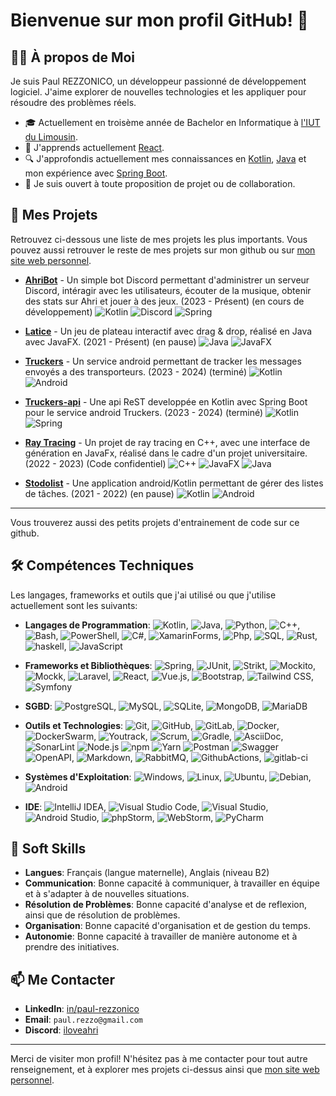 # Bienvenue sur mon profil GitHub! 👋

## 🙋‍♂️ À propos de Moi
Je suis Paul REZZONICO, un développeur passionné de développement logiciel. J'aime explorer de nouvelles technologies et les appliquer pour résoudre des problèmes réels.

- 🎓 Actuellement en troisème année de Bachelor en Informatique à [l'IUT du Limousin](https://www.iut.unilim.fr/).
- 🌱 J'apprends actuellement [React](https://reactjs.org/).
- 🔍 J'approfondis actuellement mes connaissances en [Kotlin](https://kotlinlang.org/), [Java](https://java.com) et mon expérience avec [Spring Boot](https://spring.io/projects/spring-boot).
- 👯 Je suis ouvert à toute proposition de projet ou de collaboration.

## 🚀 Mes Projets
Retrouvez ci-dessous une liste de mes projets les plus importants. Vous pouvez aussi retrouver le reste de mes projets sur mon github ou sur [mon site web personnel](https://paulrezzonico.com/).

- **[AhriBot](https://github.com/paul-rezzonico/AhriBot)** - Un simple bot Discord permettant d'administrer un serveur Discord, intéragir avec les utilisateurs, écouter de la musique, obtenir des stats sur Ahri et jouer à des jeux. (2023 - Présent) (en cours de développement) ![Kotlin](https://img.shields.io/badge/Kotlin-7F52FF?style=flat&logo=kotlin&logoColor=white) ![Discord](https://img.shields.io/badge/Discord-7289DA?style=flat&logo=discord&logoColor=white)
![Spring](https://img.shields.io/badge/Spring-6DB33F?style=flat&logo=spring&logoColor=white)

- **[Latice](https://github.com/paul-rezzonico/latice)** - Un jeu de plateau interactif avec drag & drop, réalisé en Java avec JavaFX. (2021 - Présent) (en pause)
![Java](https://img.shields.io/badge/Java-007396?style=flat&logo=java&logoColor=white)
![JavaFX](https://img.shields.io/badge/JavaFX-007396?style=flat&logo=java&logoColor=white)

- **[Truckers](https://github.com/paul-rezzonico/truckers/tree/main)** - Un service android permettant de tracker les messages envoyés a des transporteurs. (2023 - 2024) (terminé)
![Kotlin](https://img.shields.io/badge/Kotlin-7F52FF?style=flat&logo=kotlin&logoColor=white)
![Android](https://img.shields.io/badge/Android-3DDC84?style=flat&logo=android&logoColor=white)

- **[Truckers-api](https://github.com/paul-rezzonico/truckers_api/tree/main)** - Une api ReST developpée en Kotlin avec Spring Boot pour le service android Truckers. (2023 - 2024) (terminé)
![Kotlin](https://img.shields.io/badge/Kotlin-7F52FF?style=flat&logo=kotlin&logoColor=white)
![Spring](https://img.shields.io/badge/Spring-6DB33F?style=flat&logo=spring&logoColor=white)

- **[Ray Tracing](#🚀-mes-projets)** - Un projet de ray tracing en C++, avec une interface de génération en JavaFx, réalisé dans le cadre d'un projet universitaire. (2022 - 2023) (Code confidentiel)
![C++](https://img.shields.io/badge/C++-00599C?style=flat&logo=c%2B%2B&logoColor=white)
![JavaFX](https://img.shields.io/badge/JavaFX-007396?style=flat&logo=java&logoColor=white)
![Java](https://img.shields.io/badge/Java-007396?style=flat&logo=java&logoColor=white)

- **[Stodolist](https://github.com/paul-rezzonico/stodolist)** - Une application android/Kotlin permettant de gérer des listes de tâches. (2021 - 2022) (en pause)
![Kotlin](https://img.shields.io/badge/Kotlin-7F52FF?style=flat&logo=kotlin&logoColor=white)
![Android](https://img.shields.io/badge/Android-3DDC84?style=flat&logo=android&logoColor=white) 

---
Vous trouverez aussi des petits projets d'entrainement de code sur ce github.


## 🛠️ Compétences Techniques

Les langages, frameworks et outils que j'ai utilisé ou que j'utilise actuellement sont les suivants:

- **Langages de Programmation**: ![Kotlin](https://img.shields.io/badge/Kotlin-7F52FF?style=flat&logo=kotlin&logoColor=white), 
![Java](https://img.shields.io/badge/Java-007396?style=flat&logo=java&logoColor=white),
![Python](https://img.shields.io/badge/Python-3776AB?style=flat&logo=python&logoColor=white),
![C++](https://img.shields.io/badge/C++-00599C?style=flat&logo=c%2B%2B&logoColor=white),
![Bash](https://img.shields.io/badge/Bash-4EAA25?style=flat&logo=gnu-bash&logoColor=white),
![PowerShell](https://img.shields.io/badge/PowerShell-5391FE?style=flat&logo=powershell&logoColor=white),
![C#](https://img.shields.io/badge/C%23-239120?style=flat&logo=c-sharp&logoColor=white),
![XamarinForms](https://img.shields.io/badge/Xamarin.Forms-3498DB?style=flat&logo=xamarin&logoColor=white),
![Php](https://img.shields.io/badge/Php-777BB4?style=flat&logo=php&logoColor=white),
![SQL](https://img.shields.io/badge/SQL-4479A1?style=flat&logo=postgresql&logoColor=white),
![Rust](https://img.shields.io/badge/Rust-000000?style=flat&logo=rust&logoColor=white),
![haskell](https://img.shields.io/badge/Haskell-5D4F85?style=flat&logo=haskell&logoColor=white),
![JavaScript](https://img.shields.io/badge/JavaScript-F7DF1E?style=flat&logo=javascript&logoColor=black)


- **Frameworks et Bibliothèques**: ![Spring](https://img.shields.io/badge/Spring-6DB33F?style=flat&logo=spring&logoColor=white),
![JUnit](https://img.shields.io/badge/JUnit-25A162?style=flat&logo=junit5&logoColor=white),
![Strikt](https://img.shields.io/badge/Strikt-EE0000?style=flat&logo=kotlin&logoColor=white),
![Mockito](https://img.shields.io/badge/Mockito-EE0000?style=flat&logo=mockito&logoColor=white),
![Mockk](https://img.shields.io/badge/Mockk-EE0000?style=flat&logo=kotlin&logoColor=white),
![Laravel](https://img.shields.io/badge/Laravel-FF2D20?style=flat&logo=laravel&logoColor=white),
![React](https://img.shields.io/badge/React-61DAFB?style=flat&logo=react&logoColor=black),
![Vue.js](https://img.shields.io/badge/Vue.js-4FC08D?style=flat&logo=vue.js&logoColor=white),
![Bootstrap](https://img.shields.io/badge/Bootstrap-7952B3?style=flat&logo=bootstrap&logoColor=white),
![Tailwind CSS](https://img.shields.io/badge/Tailwind_CSS-38B2AC?style=flat&logo=tailwind-css&logoColor=white),
![Symfony](https://img.shields.io/badge/Symfony-000000?style=flat&logo=symfony&logoColor=white)

- **SGBD**: ![PostgreSQL](https://img.shields.io/badge/PostgreSQL-4169E1?style=flat&logo=postgresql&logoColor=white),
![MySQL](https://img.shields.io/badge/MySQL-4479A1?style=flat&logo=mysql&logoColor=white),
![SQLite](https://img.shields.io/badge/SQLite-003B57?style=flat&logo=sqlite&logoColor=white),
![MongoDB](https://img.shields.io/badge/MongoDB-47A248?style=flat&logo=mongodb&logoColor=white),
![MariaDB](https://img.shields.io/badge/MariaDB-003545?style=flat&logo=mariadb&logoColor=white)

- **Outils et Technologies**: ![Git](https://img.shields.io/badge/Git-F05032?style=flat&logo=git&logoColor=white),
![GitHub](https://img.shields.io/badge/GitHub-181717?style=flat&logo=github&logoColor=white),
![GitLab](https://img.shields.io/badge/GitLab-FCA121?style=flat&logo=gitlab&logoColor=white),
![Docker](https://img.shields.io/badge/Docker-2496ED?style=flat&logo=docker&logoColor=white),
![DockerSwarm](https://img.shields.io/badge/Docker_Swarm-2496ED?style=flat&logo=docker&logoColor=white),
![Youtrack](https://img.shields.io/badge/Youtrack-000000?style=flat&logo=youtrack&logoColor=white),
![Scrum](https://img.shields.io/badge/Scrum-000000?style=flat&logo=ScrumAlliance&logoColor=white),
![Gradle](https://img.shields.io/badge/Gradle-02303A?style=flat&logo=gradle&logoColor=white),
![AsciiDoc](https://img.shields.io/badge/AsciiDoc-000000?style=flat&logo=asciidoctor&logoColor=white),
![SonarLint](https://img.shields.io/badge/SonarLint-4E9BCD?style=flat&logo=sonarlint&logoColor=white)
![Node.js](https://img.shields.io/badge/Node.js-339933?style=flat&logo=node.js&logoColor=white)
![npm](https://img.shields.io/badge/npm-CB3837?style=flat&logo=npm&logoColor=white)
![Yarn](https://img.shields.io/badge/Yarn-2C8EBB?style=flat&logo=yarn&logoColor=white)
![Postman](https://img.shields.io/badge/Postman-FF6C37?style=flat&logo=postman&logoColor=white)
![Swagger](https://img.shields.io/badge/Swagger-85EA2D?style=flat&logo=swagger&logoColor=black)
![OpenAPI](https://img.shields.io/badge/OpenAPI-6BA539?style=flat&logo=openapi-initiative&logoColor=white),
![Markdown](https://img.shields.io/badge/Markdown-000000?style=flat&logo=markdown&logoColor=white),
![RabbitMQ](https://img.shields.io/badge/RabbitMQ-FF6600?style=flat&logo=rabbitmq&logoColor=white),
![GithubActions](https://img.shields.io/badge/Github_Actions-2088FF?style=flat&logo=github-actions&logoColor=white),
![gitlab-ci](https://img.shields.io/badge/Gitlab_CI-000000?style=flat&logo=gitlab&logoColor=white)

- **Systèmes d'Exploitation**: ![Windows](https://img.shields.io/badge/Windows-0078D6?style=flat&logo=windows&logoColor=white),
![Linux](https://img.shields.io/badge/Linux-FCC624?style=flat&logo=linux&logoColor=black),
![Ubuntu](https://img.shields.io/badge/Ubuntu-E95420?style=flat&logo=ubuntu&logoColor=white),
![Debian](https://img.shields.io/badge/Debian-A81D33?style=flat&logo=debian&logoColor=white),
![Android](https://img.shields.io/badge/Android-3DDC84?style=flat&logo=android&logoColor=white)

- **IDE**: ![IntelliJ IDEA](https://img.shields.io/badge/IntelliJ_IDEA-000000?style=flat&logo=intellij-idea&logoColor=white),
![Visual Studio Code](https://img.shields.io/badge/Visual_Studio_Code-007ACC?style=flat&logo=visual-studio-code&logoColor=white),
![Visual Studio](https://img.shields.io/badge/Visual_Studio-5C2D91?style=flat&logo=visual-studio&logoColor=white),
![Android Studio](https://img.shields.io/badge/Android_Studio-3DDC84?style=flat&logo=android-studio&logoColor=white),
![phpStorm](https://img.shields.io/badge/phpStorm-000000?style=flat&logo=phpstorm&logoColor=white),
![WebStorm](https://img.shields.io/badge/WebStorm-000000?style=flat&logo=webstorm&logoColor=white),
![PyCharm](https://img.shields.io/badge/PyCharm-000000?style=flat&logo=pycharm&logoColor=white)




## 🤹 Soft Skills

- **Langues**: Français (langue maternelle), Anglais (niveau B2)
- **Communication**: Bonne capacité à communiquer, à travailler en équipe et à s'adapter à de nouvelles situations.
- **Résolution de Problèmes**: Bonne capacité d'analyse et de reflexion, ainsi que de résolution de problèmes.
- **Organisation**: Bonne capacité d'organisation et de gestion du temps.
- **Autonomie**: Bonne capacité à travailler de manière autonome et à prendre des initiatives.


## 📫 Me Contacter
- **LinkedIn**: [in/paul-rezzonico](https://www.linkedin.com/in/paul-rezzonico/)
- **Email**: `paul.rezzo@gmail.com`
- **Discord**: [iloveahri](https://discord.com/users/350767436238159874)

---

Merci de visiter mon profil! N'hésitez pas à me contacter pour tout autre renseignement, et à explorer mes projets ci-dessus ainsi que [mon site web personnel](https://paulrezzonico.com/).

